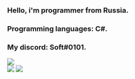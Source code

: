 ### Hello, i'm programmer from Russia. 
### Programming languages: C#.
### My discord: Soft#0101.

<img src="https://visitor-badge.glitch.me/badge?page_id=Soft0101"><br>
<img src="https://github-readme-stats.vercel.app/api?username=Soft0101&show_icons=true&count_private=true&theme=nightowl" />
<img src="https://github-readme-stats.vercel.app/api/top-langs/?username=Soft0101&langs_count=6&count_private=true&layout=compact&theme=nightowl" />

